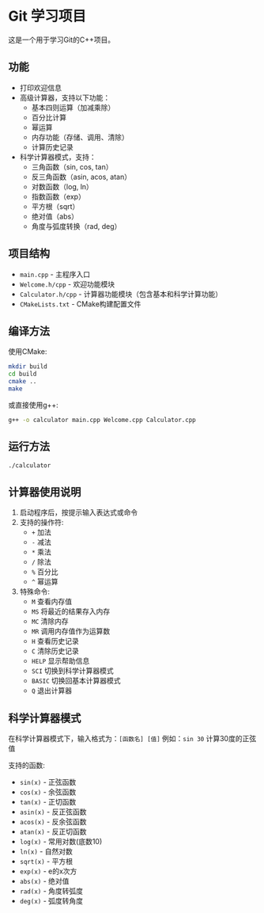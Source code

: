 # Git 学习项目

这是一个用于学习Git的C++项目。

## 功能
- 打印欢迎信息
- 高级计算器，支持以下功能：
  - 基本四则运算（加减乘除）
  - 百分比计算
  - 幂运算
  - 内存功能（存储、调用、清除）
  - 计算历史记录
- 科学计算器模式，支持：
  - 三角函数（sin, cos, tan）
  - 反三角函数（asin, acos, atan）
  - 对数函数（log, ln）
  - 指数函数（exp）
  - 平方根（sqrt）
  - 绝对值（abs）
  - 角度与弧度转换（rad, deg）

## 项目结构
- `main.cpp` - 主程序入口
- `Welcome.h/cpp` - 欢迎功能模块
- `Calculator.h/cpp` - 计算器功能模块（包含基本和科学计算功能）
- `CMakeLists.txt` - CMake构建配置文件

## 编译方法
使用CMake:
```bash
mkdir build
cd build
cmake ..
make
```

或直接使用g++:
```bash
g++ -o calculator main.cpp Welcome.cpp Calculator.cpp
```

## 运行方法
```bash
./calculator
```

## 计算器使用说明
1. 启动程序后，按提示输入表达式或命令
2. 支持的操作符: 
   - `+` 加法
   - `-` 减法
   - `*` 乘法
   - `/` 除法
   - `%` 百分比
   - `^` 幂运算
3. 特殊命令:
   - `M` 查看内存值
   - `MS` 将最近的结果存入内存
   - `MC` 清除内存
   - `MR` 调用内存值作为运算数
   - `H` 查看历史记录
   - `C` 清除历史记录
   - `HELP` 显示帮助信息
   - `SCI` 切换到科学计算器模式
   - `BASIC` 切换回基本计算器模式
   - `Q` 退出计算器
   
## 科学计算器模式
在科学计算器模式下，输入格式为：`[函数名] [值]`
例如：`sin 30` 计算30度的正弦值

支持的函数:
- `sin(x)` - 正弦函数
- `cos(x)` - 余弦函数
- `tan(x)` - 正切函数
- `asin(x)` - 反正弦函数
- `acos(x)` - 反余弦函数
- `atan(x)` - 反正切函数
- `log(x)` - 常用对数(底数10)
- `ln(x)` - 自然对数
- `sqrt(x)` - 平方根
- `exp(x)` - e的x次方
- `abs(x)` - 绝对值
- `rad(x)` - 角度转弧度
- `deg(x)` - 弧度转角度 